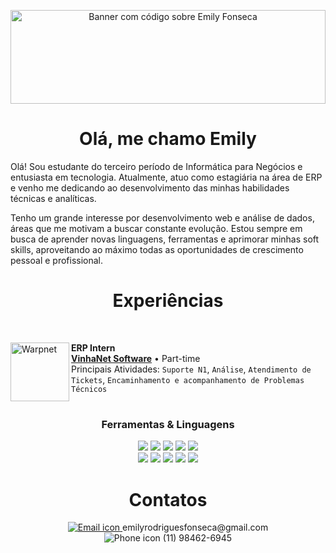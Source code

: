 <p align="center">
  <img src="https://i.imgur.com/xJU1ZHH.png" alt="Banner com código sobre Emily Fonseca" width="100%" height="150px"/>
</p>
<h1 align="center">Olá, me chamo Emily </h1>


  Olá! Sou estudante do terceiro período de Informática para Negócios e entusiasta em tecnologia. Atualmente, atuo como estagiária na área de ERP e venho me dedicando ao desenvolvimento das minhas habilidades técnicas e analíticas.

  Tenho um grande interesse por desenvolvimento web e análise de dados, áreas que me motivam a buscar constante evolução. Estou sempre em busca de aprender novas linguagens, ferramentas e aprimorar minhas soft skills, aproveitando ao máximo todas as oportunidades de crescimento pessoal e profissional.

<h1 align="center">Experiências</h1><br>

[<img align="left" height="94px" width="94px" alt="Warpnet" src="https://encrypted-tbn0.gstatic.com/images?q=tbn:ANd9GcQbRKJQsp1PZX1LCf4tgbOwbobvVsJTh9pv6g&s"/>](https://www.deltaze.com.br)
 
**ERP Intern** \
[**VinhaNet Software**](https://www.deltaze.com.br) • Part-time \
Principais Atividades: `Suporte N1`, `Análise`, `Atendimento de Tickets`, `Encaminhamento e acompanhamento de Problemas Técnicos`
<br/>
<h1></h1>
<h3 align="center">Ferramentas & Linguagens</h3>
<p align="center">
  <img src="https://img.shields.io/badge/VS%20Code-007ACC?style=for-the-badge&logo=visual-studio-code&logoColor=white"/>
  <img src="https://img.shields.io/badge/Dev--C++-003366?style=for-the-badge&logo=c%2B%2B&logoColor=white"/>
  <img src="https://img.shields.io/badge/Google%20Colab-F9AB00?style=for-the-badge&logo=googlecolab&logoColor=white"/>
  <img src="https://img.shields.io/badge/Notion-000000?style=for-the-badge&logo=notion&logoColor=white"/>
  <img src="https://img.shields.io/badge/GitHub-181717?style=for-the-badge&logo=github&logoColor=white"/>
  <br/>
  <img src="https://img.shields.io/badge/HTML5-E34F26?style=for-the-badge&logo=html5&logoColor=white"/>
  <img src="https://img.shields.io/badge/CSS3-1572B6?style=for-the-badge&logo=css3&logoColor=white"/>
  <img src="https://img.shields.io/badge/Python-3776AB?style=for-the-badge&logo=python&logoColor=white"/>
  <img src="https://img.shields.io/badge/JavaScript-F7DF1E?style=for-the-badge&logo=javascript&logoColor=black"/>
  <img src="https://img.shields.io/badge/Bootstrap-7952B3?style=for-the-badge&logo=bootstrap&logoColor=white"/>
</p>
<h1 align="center">Contatos</h1>
<p align="center">
  <a href="mailto:emilyrodriguesfonseca@gmail.com">
    <img src="https://img.icons8.com/ios-filled/25/000000/email-open.png" alt="Email icon"/>
  </a> emilyrodriguesfonseca@gmail.com  
  <br/>
  <img src="https://img.icons8.com/ios-filled/25/000000/phone.png" alt="Phone icon"/> (11) 98462-6945
</p>


